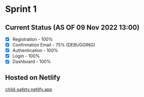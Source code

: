 # Sprint 1

## Current Status (AS OF 09 Nov 2022 13:00)
- [x] Registration - 100%
- [x] Confirmation Email - 75% (DEBUGGING)
- [x] Authentication - 100%
- [x] Login - 100%
- [x] Dashboard - 100%

## Hosted on Netlify
[child-safety.netlify.app](https://child-safety.netlify.app)
